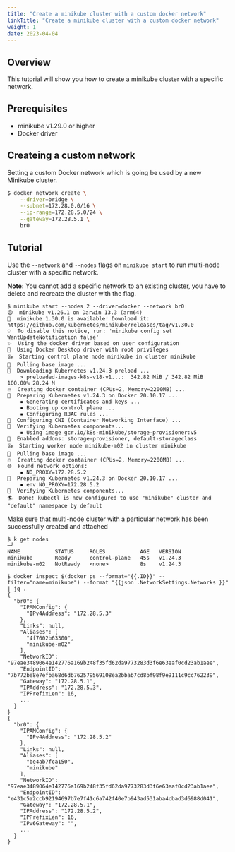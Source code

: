 ```yaml
---
title: "Create a minikube cluster with a custom docker network"                                 
linkTitle: "Create a minikube cluster with a custom docker network"
weight: 1
date: 2023-04-04
--- 
```


## Overview

This tutorial will show you how to create a minikube cluster with a specific network.

## Prerequisites

- minikube v1.29.0 or higher
- Docker driver

## Createing a custom network

Setting a custom Docker network which is going be used by a new Minikube cluster.

```bash
$ docker network create \
    --driver=bridge \
    --subnet=172.28.0.0/16 \
    --ip-range=172.28.5.0/24 \
    --gateway=172.28.5.1 \
    br0
```

## Tutorial

Use the `--network` and `--nodes` flags on `minikube start` to run multi-node cluster with a specific network.

**Note:** You cannot add a specific network to an existing cluster, you have to delete and recreate the cluster with the flag.

```
$ minikube start --nodes 2 --driver=docker --network br0
😄  minikube v1.26.1 on Darwin 13.3 (arm64)
🎉  minikube 1.30.0 is available! Download it: https://github.com/kubernetes/minikube/releases/tag/v1.30.0
💡  To disable this notice, run: 'minikube config set WantUpdateNotification false'
✨  Using the docker driver based on user configuration
📌  Using Docker Desktop driver with root privileges
👍  Starting control plane node minikube in cluster minikube
🚜  Pulling base image ...
💾  Downloading Kubernetes v1.24.3 preload ...
    > preloaded-images-k8s-v18-v1...:  342.82 MiB / 342.82 MiB  100.00% 28.24 M
🔥  Creating docker container (CPUs=2, Memory=2200MB) ...
🐳  Preparing Kubernetes v1.24.3 on Docker 20.10.17 ...
    ▪ Generating certificates and keys ...
    ▪ Booting up control plane ...
    ▪ Configuring RBAC rules ...
🔗  Configuring CNI (Container Networking Interface) ...
🔎  Verifying Kubernetes components...
    ▪ Using image gcr.io/k8s-minikube/storage-provisioner:v5
🌟  Enabled addons: storage-provisioner, default-storageclass
👍  Starting worker node minikube-m02 in cluster minikube
🚜  Pulling base image ...
🔥  Creating docker container (CPUs=2, Memory=2200MB) ...
🌐  Found network options:
    ▪ NO_PROXY=172.28.5.2
🐳  Preparing Kubernetes v1.24.3 on Docker 20.10.17 ...
    ▪ env NO_PROXY=172.28.5.2
🔎  Verifying Kubernetes components...
🏄  Done! kubectl is now configured to use "minikube" cluster and "default" namespace by default
```

Make sure that multi-node cluster with a particular network has been successfully created and attached

```
$ k get nodes                                                                                                                                     ─╯
NAME           STATUS     ROLES           AGE   VERSION
minikube       Ready      control-plane   45s   v1.24.3
minikube-m02   NotReady   <none>          8s    v1.24.3

$ docker inspect $(docker ps --format="{{.ID}}" --filter="name=minikube") --format "{{json .NetworkSettings.Networks }}" | jq .
{
  "br0": {
    "IPAMConfig": {
      "IPv4Address": "172.28.5.3"
    },
    "Links": null,
    "Aliases": [
      "4f7602b63300",
      "minikube-m02"
    ],
    "NetworkID": "97eae3489064e142776a169b248f35fd62da9773283d3f6e63eaf0cd23ab1aee",
    "EndpointID": "7b772be8e7efba68d6db762579569108ea2bbab7cd8bf98f9e9111c9cc762239",
    "Gateway": "172.28.5.1",
    "IPAddress": "172.28.5.3",
    "IPPrefixLen": 16,
    ...
  }
}
{
  "br0": {
    "IPAMConfig": {
      "IPv4Address": "172.28.5.2"
    },
    "Links": null,
    "Aliases": [
      "be4ab7fca150",
      "minikube"
    ],
    "NetworkID": "97eae3489064e142776a169b248f35fd62da9773283d3f6e63eaf0cd23ab1aee",
    "EndpointID": "e431c5a2ccb92194697b7e7f41c6a742f40e7b943ad531aba4cbad3d6988d041",
    "Gateway": "172.28.5.1",
    "IPAddress": "172.28.5.2",
    "IPPrefixLen": 16,
    "IPv6Gateway": "",
    ...
  }
}
```